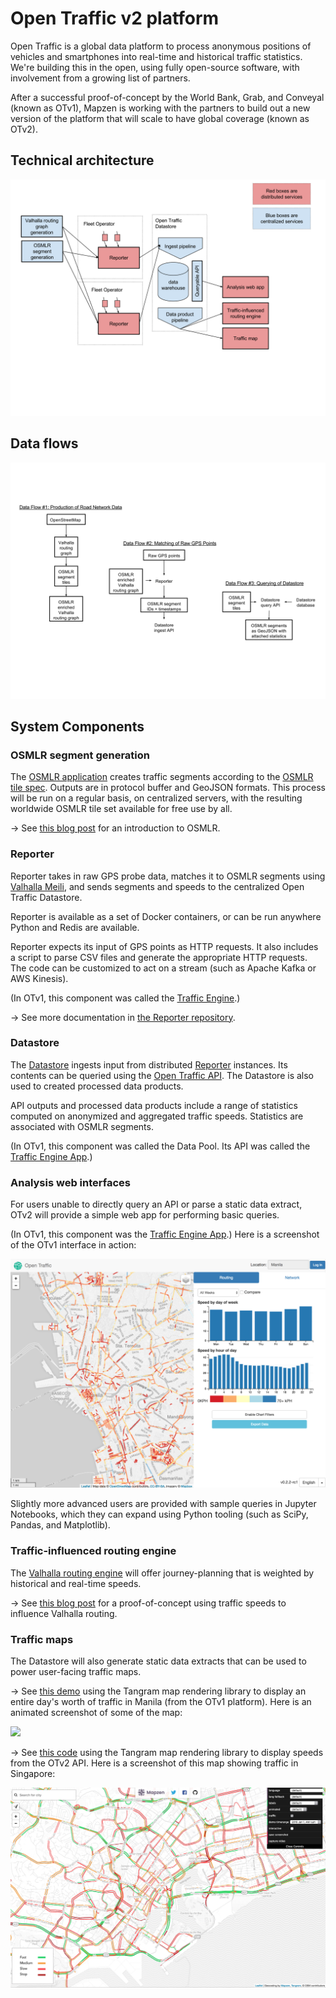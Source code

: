 # Open Traffic v2 platform

Open Traffic is a global data platform to process anonymous positions of vehicles and smartphones into real-time and historical traffic statistics. We're building this in the open, using fully open-source software, with involvement from a growing list of partners.

After a successful proof-of-concept by the World Bank, Grab, and Conveyal (known as OTv1), Mapzen is working with the partners to build out a new version of the platform that will scale to have global coverage (known as OTv2).

## Technical architecture

![](images/otv2-architecture-component-diagram.svg)

<!-- https://drive.google.com/open?id=1ByaTsaVZOfktk14ev57kM7qIqH1Da3dS9UtiTrTPJpU -->

## Data flows

![](images/otv2-data-flows-diagram.svg)

<!-- https://docs.google.com/a/mapzen.com/drawings/d/146rb5VQ1js5_NZ-lP_Dh3t8nkkDcb2Bmibsncp05VLA/edit?usp=sharing -->

## System Components

### OSMLR segment generation

The [OSMLR application](https://github.com/opentraffic/osmlr) creates traffic segments according to the [OSMLR tile spec](https://github.com/opentraffic/osmlr-tile-spec). Outputs are in protocol buffer and GeoJSON formats. This process will be run on a regular basis, on centralized servers, with the resulting worldwide OSMLR tile set available for free use by all.

→ See [this blog post](https://mapzen.com/blog/open-traffic-osmlr-technical-preview) for an introduction to OSMLR. 

### Reporter

Reporter takes in raw GPS probe data, matches it to OSMLR segments using [Valhalla Meili](https://github.com/valhalla/valhalla/blob/master/docs/meili.md), and sends segments and speeds to the centralized Open Traffic Datastore.

Reporter is available as a set of Docker containers, or can be run anywhere Python and Redis are available.

Reporter expects its input of GPS points as HTTP requests. It also includes a script to parse CSV files and generate the appropriate HTTP requests. The code can be customized to act on a stream (such as Apache Kafka or AWS Kinesis).

(In OTv1, this component was called the [Traffic Engine](https://github.com/opentraffic/traffic-engine).)

→ See more documentation in [the Reporter repository](https://github.com/opentraffic/reporter).

### Datastore

The [Datastore](https://github.com/opentraffic/datastore) ingests input from distributed [Reporter](https://github.com/opentraffic/reporter) instances. Its contents can be queried using the [Open Traffic API](https://github.com/opentraffic/api). The Datastore is also used to created processed data products.

API outputs and processed data products include a range of statistics computed on anonymized and aggregated traffic speeds. Statistics are associated with OSMLR segments.

(In OTv1, this component was called the Data Pool. Its API was called the [Traffic Engine App](https://github.com/opentraffic/traffic-engine-app).)

### Analysis web interfaces

For users unable to directly query an API or parse a static data extract, OTv2 will provide a simple web app for performing basic queries.

(In OTv1, this component was the [Traffic Engine App](https://github.com/opentraffic/traffic-engine-app).) Here is a screenshot of the OTv1 interface in action:

![](images/otv1-traffic-engine-app-screenshot.png)

Slightly more advanced users are provided with sample queries in Jupyter Notebooks, which they can expand using Python tooling (such as SciPy, Pandas, and Matplotlib).

### Traffic-influenced routing engine

The [Valhalla routing engine](https://github.com/valhalla) will offer journey-planning that is weighted by historical and real-time speeds.

→ See [this blog post](https://mapzen.com/blog/speed-tiles/) for a proof-of-concept using traffic speeds to influence Valhalla routing.

### Traffic maps

The Datastore will also generate static data extracts that can be used to power user-facing traffic maps.

→ See [this demo](https://mapzen.github.io/open-traffic-poc-data-demo/) using the Tangram map rendering library to display an entire day's worth of traffic in Manila (from the OTv1 platform). Here is an animated screenshot of some of the map:

![](images/otv1-tangram-map-demo-animation.gif)

→ See [this code](https://github.com/opentraffic/tangram-viz-experiments) using the Tangram map rendering library to display speeds from the OTv2 API. Here is a screenshot of this map showing traffic in Singapore:

![](images/otv2-tangram-demo-map-screenshot.png)
